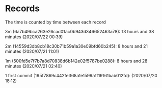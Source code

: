 # Records
The time is counted by time between each record

3m (6a7b49bca263e26cad01ac0b943d346652463a78): 13 hours and 38 minutes (2020/07/22 00:39)

2m (14559d3db8cb18c30b71b59a1a30e09bfd60b245): 8 hours and 21 minutes (2020/07/21 11:01)

1m (500fd5e7f7b7a8d70838d6b142e02f5787be0288): 8 hours and 28 minutes (2020/07/21 02:40)

1 first commit (195f7869c442fe368a1e1599a1f19161bab012fd): (2020/07/20 18:12)
